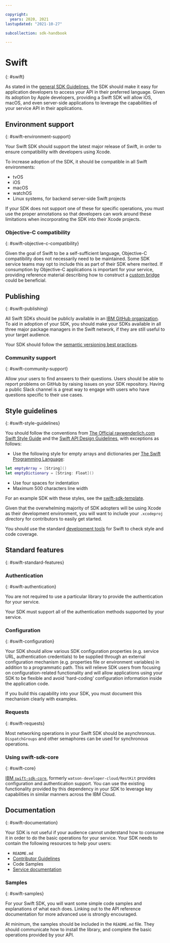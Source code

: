 ```yaml
---

copyright:
  years: 2020, 2021
lastupdated: "2021-10-27"

subcollection: sdk-handbook

---
```


# Swift
{: #swift}

As stated in the [general SDK Guidelines](/docs/sdk-handbook?topic=sdk-handbook-intro), the SDK should make it easy for application developers to access your API in their preferred language. Given its adoption by Apple developers, providing a Swift SDK will allow iOS, macOS, and even server-side applications to leverage the capabilities of your service API in their applications.

## Environment support
{: #swift-environment-support}

Your Swift SDK should support the latest major release of Swift, in order to ensure compatibility with developers using Xcode.

To increase adoption of the SDK, it should be compatible in all Swift environments:
* tvOS
* iOS
* macOS
* watchOS
* Linux systems, for backend server-side Swift projects

If your SDK does not support one of these for specific operations, you must use the proper annotations so that developers can work around these limitations when incorporating the SDK into their Xcode projects.

### Objective-C compatibility
{: #swift-objective-c-compatibility}

Given the goal of Swift to be a self-sufficient language, Objective-C compatibility does not necessarily need to be maintained.  Some SDK service teams may opt to include this as part of their SDK where merited. If consumption by Objective-C applications is important for your service, providing reference material describing how to construct a [custom bridge](https://watson-developer-cloud.github.io/swift-sdk/docs/objective-c) could be beneficial.

## Publishing
{: #swift-publishing}

All Swift SDKs should be publicly available in an [IBM GitHub organization](https://test.cloud.ibm.com/docs/sdk-handbook?topic=sdk-handbook-distribution#open-source). To aid in adoption of your SDK, you should make your SDKs available in all three major package managers in the Swift network, if they are still useful to your target audience.

Your SDK should follow the [semantic versioning best practices](https://test.cloud.ibm.com/docs/sdk-handbook?topic=sdk-handbook-distribution#semantic-versioning).

### Community support
{: #swift-community-support}

Allow your users to find answers to their questions.  Users should be able to report problems on GitHub by raising issues on your SDK repository.  Having a public Slack channel is a great way to engage with users who have questions specific to their use cases.

## Style guidelines
{: #swift-style-guidelines}

You should follow the conventions from [The Official raywenderlich.com Swift Style Guide](https://github.com/raywenderlich/swift-style-guide) and the [Swift API Design Guidelines](https://swift.org/documentation/api-design-guidelines/), with exceptions as follows:

* Use the following style for empty arrays and dictionaries per [The Swift Programming Language](https://docs.swift.org/swift-book/GuidedTour/GuidedTour.html#//apple_ref/doc/uid/TP40014097-CH2-ID461l):    

```swift
let emptyArray = [String]()
let emptyDictionary = [String: Float]()
```

* Use four spaces for indentation
* Maximum 500 characters line width

For an example SDK with these styles, see the [swift-sdk-template](https://github.ibm.com/CloudEngineering/swift-sdk-template).

Given that the overwhelming majority of SDK adopters will be using Xcode as their development environment, you will want to include your `.xcodeproj` directory for contributors to easily get started.

You should use the standard [development tools](/docs/sdk-handbook?topic=sdk-handbook-developer-tools) for Swift to check style and code coverage.


## Standard features
{: #swift-standard-features}

### Authentication
{: #swift-authentication}

You are not required to use a particular library to provide the authentication for your service.

Your SDK must support all of the authentication methods supported by your service.

### Configuration
{: #swift-configuration}

Your SDK should allow various SDK configuration properties (e.g. service URL, authentication credentials) to be supplied through an external configuration mechanism (e.g. properties file or environment variables) in addition to a programmatic path. This will relieve SDK users from focusing on configuration-related functionality and will allow applications using your SDK to be flexible and avoid 'hard-coding' configuration information inside the application code.

If you build this capability into your SDK, you must document this mechanism clearly with examples.

### Requests
{: #swift-requests}

Most networking operations in your Swift SDK should be asynchronous.  `DispatchGroups` and other semaphores can be used for synchronous operations.

### Using swift-sdk-core
{: #swift-core}

[IBM `swift-sdk-core`](https://github.com/IBM/swift-sdk-core), formerly `watson-developer-cloud/RestKit` provides configuration and authentication support. You can use the existing functionality provided by this dependency in your SDK to leverage key capabilities in similar manners across the IBM Cloud.

## Documentation
{: #swift-documentation}

Your SDK is not useful if your audience cannot understand how to consume it in order to do the basic operations for your service. Your SDK needs to contain the following resources to help your users:

* `README.md`
* [Contributor Guidelines](/docs/sdk-handbook?topic=sdk-handbook-documentation#sdk-contributor-docs)
* Code Samples
* [Service documentation](/docs/sdk-handbook?topic=sdk-handbook-documentation)

### Samples
{: #swift-samples}

For your Swift SDK, you will want some simple code samples and explanations of what each does.  Linking out to the API reference documentation for more advanced use is strongly encouraged.

At minimum, the samples should be included in the `README.md` file. They should communicate how to install the library, and complete the basic operations provided by your API.
